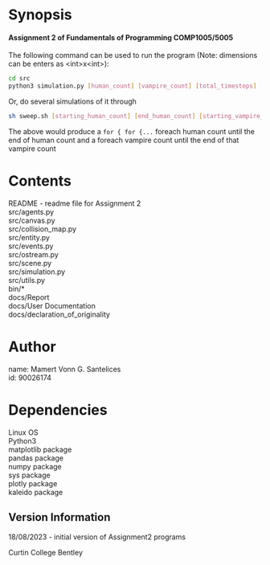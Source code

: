 # Synopsis

#### Assignment 2 of Fundamentals of Programming COMP1005/5005

The following command can be used to run the program (Note: dimensions can be enters as \<int\>x\<int\>):
``` sh # 
cd src
python3 simulation.py [human_count] [vampire_count] [total_timesteps] [dimensions] [seed]
```
Or, do several simulations of it through<br/>
```sh # 
sh sweep.sh [starting_human_count] [end_human_count] [starting_vampire_count] [end_vampire_count] [dimesions]
```
The above would produce a `for { for {...` foreach human count until the end of human count and a foreach vampire count until the end of that vampire count 

# Contents

README - readme file for Assignment 2<br>
src/agents.py<br>
src/canvas.py<br>
src/collision_map.py<br>
src/entity.py<br>
src/events.py<br>
src/ostream.py<br>
src/scene.py<br>
src/simulation.py<br>
src/utils.py<br>
bin/*<br>
docs/Report<br>
docs/User Documentation<br>
docs/declaration_of_originality

# Author

name: Mamert Vonn G. Santelices<br>
id:   90026174

# Dependencies

Linux OS<br>
Python3<br>
matplotlib package<br>
pandas package<br>
numpy package<br>
sys package<br>
plotly package<br>
kaleido package

## Version Information

18/08/2023 - initial version of Assignment2 programs

Curtin College
Bentley
